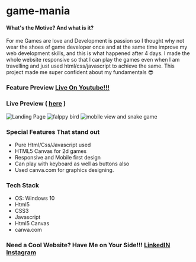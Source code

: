 # game-mania
                                                                         
#### What's the Motive? And what is it? 
For me Games are love and Development is passion so I thought why not wear the shoes of game developer once and at the same time improve my web development skills, and this is what happened after 4 days. I made the whole website responsive so that I can play the games even when I am travelling and just used html/css/javascript to achieve the same. This project made me super confident about my fundamentals 😎

### Feature Preview [Live On Youtube!!!](https://youtu.be/oetsic5rwQw)

### Live Preview ( [here](https://amanjain4103.github.io/game-mania/) )

![Landing Page](https://drive.google.com/file/d/1oef3IhRRpBNvPFU4Br1_NwKABmbkKzZ2/view?usp=sharing)
![falppy bird](https://drive.google.com/file/d/1ST1yJY4BZqjJAX3A2oJ2kbggpLc9b6tG/view?usp=sharing)
![mobile view and snake game](https://drive.google.com/file/d/1vVK0VBRUTENVB3PURiez_axI1-LuJR3K/view?usp=sharing)

### Special Features That stand out
* Pure Html/Css/Javascript used
* HTML5 Canvas for 2d games 
* Responsive and Mobile first design
* Can play with keyboard as well as buttons also
* Used canva.com for graphics designing.

### Tech Stack 
* OS: Windows 10
* Html5
* CSS3
* Javascript
* Html5 Canvas
* canva.com 

### Need a Cool Website? Have Me on Your Side!!! [LinkedIN](www.linkedin.com/in/aman-jain-dev) [Instagram](https://www.instagram.com/amanjain.dev/)
